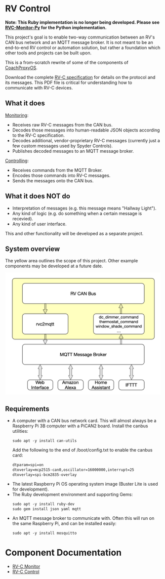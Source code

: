 # RV Control

**Note: This Ruby implementation is no longer being developed. Please see
[RVC-Monitor-Py](https://github.com/linuxkidd/rvc-monitor-py) for the Python
implementation.**

This project's goal is to enable two-way communication between an RV's CAN bus
network and an MQTT message broker. It is not meant to be an end-to-end RV
control or automation solution, but rather a foundation which other tools and
projects can be built upon.

This is a from-scratch rewrite of some of the components of
[CoachProxyOS](https://github.com/rvc-proxy/coachproxy-os/).

Download the complete [RV-C
specification](http://www.rv-c.com/?q=node/75) for details on the
protocol and its messages. This PDF file is critical for
understanding how to communicate with RV-C devices.

What it does
------------

[Monitoring](rvc-monitor/):
* Receives raw RV-C messages from the CAN bus.
* Decodes those messages into human-readable JSON objects according to the RV-C specification.
* Decodes additional, vendor-proprietary RV-C messages (currently just a few custom messages used by Spyder Controls).
* Publishes decoded messages to an MQTT message broker.

[Controlling](rvc-control/):
* Receives commands from the MQTT Broker.
* Encodes those commands into RV-C messages.
* Sends the messages onto the CAN bus.

What it does NOT do
-------------------

* Interpretation of messages (e.g. this message means "Hallway Light").
* Any kind of logic (e.g. do something when a certain message is recevied).
* Any kind of user interface.

This and other functionality will be developed as a separate project.

System overview
---------------

The yellow area outlines the scope of this project. Other example
components may be developed at a future date.

![System Overview Diagram](images/rv_control_diagram.png?raw=true)

Requirements
------------

* A computer with a CAN bus network card. This will almost always be a
Raspberry Pi 3B computer with a PiCAN2 board. Install the canbus utilities:
  ~~~
  sudo apt -y install can-utils
  ~~~
  Add the following to the end of /boot/config.txt to enable the canbus card:
  ~~~
  dtparam=spi=on
  dtoverlay=mcp2515-can0,oscillator=16000000,interrupt=25
  dtoverlay=spi-bcm2835-overlay
  ~~~
* The latest Raspberry Pi OS operating system image (Buster Lite is used for
development).
* The Ruby development environment and supporting Gems:
  ~~~
  sudo apt -y install ruby-dev
  sudo gem install json yaml mqtt
  ~~~
* An MQTT message broker to communicate with. Often this will run on the same
Raspberry Pi, and can be installed easily:
  ~~~
  sudo apt -y install mosquitto
  ~~~

# Component Documentation

* [RV-C Monitor](rvc-monitor/)
* [RV-C Control](rvc-control/)

